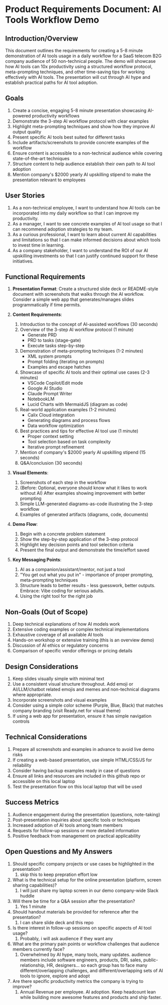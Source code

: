 # Product Requirements Document: AI Tools Workflow Demo

## Introduction/Overview
This document outlines the requirements for creating a 5-8 minute demonstration of AI tools usage in a daily workflow for a SaaS telecom B2G company audience of 50 non-technical people. The demo will showcase how AI tools can 10x productivity using a structured workflow protocol, meta-prompting techniques, and other time-saving tips for working effectively with AI tools. The presentation will cut through AI hype and establish practical paths for AI tool adoption.

## Goals
1. Create a concise, engaging 5-8 minute presentation showcasing AI-powered productivity workflows
2. Demonstrate the 3-step AI workflow protocol with clear examples
3. Highlight meta-prompting techniques and show how they improve AI output quality
4. Present specific AI tools best suited for different tasks
5. Include artifacts/screenshots to provide concrete examples of the workflow
6. Ensure content is accessible to a non-technical audience while covering state-of-the-art techniques
7. Structure content to help audience establish their own path to AI tool adoption
8. Mention company's $2000 yearly AI upskilling stipend to make the presentation relevant to employees

## User Stories
1. As a non-technical employee, I want to understand how AI tools can be incorporated into my daily workflow so that I can improve my productivity.
2. As a manager, I want to see concrete examples of AI tool usage so that I can recommend adoption strategies to my team.
3. As a curious professional, I want to learn about current AI capabilities and limitations so that I can make informed decisions about which tools to invest time in learning.
4. As a company stakeholder, I want to understand the ROI of our AI upskilling investments so that I can justify continued support for these initiatives.

## Functional Requirements
1. **Presentation Format**: Create a structured slide deck or README-style document with screenshots that walks through the AI workflow. Consider a simple web app that generates/manages slides programmatically if time permits.

2. **Content Requirements**:
   1. Introduction to the concept of AI-assisted workflows (30 seconds)
   2. Overview of the 3-step AI workflow protocol (1 minute)
      - Generate PRD
      - PRD to tasks (stage-gate)
      - Execute tasks step-by-step
   3. Demonstration of meta-prompting techniques (1-2 minutes)
      - XML system prompts
      - Prompt folding (iterating on prompts)
      - Examples and escape hatches
   4. Showcase of specific AI tools and their optimal use cases (2-3 minutes)
      - VSCode Copilot/Edit mode
      - Google AI Studio
      - Claude Prompt Writer
      - NotebookLM
      - Lucid Charts with MermaidJS (diagram as code)
   5. Real-world application examples (1-2 minutes)
      - Calix Cloud integration
      - Generating diagrams and process flows
      - Data workflow optimization
   6. Best practices and tips for effective AI tool use (1 minute)
      - Proper context setting
      - Tool selection based on task complexity
      - Iterative prompt refinement
   7. Mention of company's $2000 yearly AI upskilling stipend (15 seconds)
   8. Q&A/conclusion (30 seconds)

3. **Visual Elements**:
   1. Screenshots of each step in the workflow
   2. (Before: Optional, everyone should know what it likes to work without AI) After examples showing improvement with better prompting
   3. Simple LLM-generated diagrams-as-code illustrating the 3-step workflow
   4. Examples of generated artifacts (diagrams, code, documents)

4. **Demo Flow**:
   1. Begin with a concrete problem statement
   2. Show the step-by-step application of the 3-step protocol
   3. Highlight key decision points and tool selection criteria
   4. Present the final output and demonstrate the time/effort saved

5. **Key Messaging Points**:
   1. AI as a companion/assistant/mentor, not just a tool
   2. "You get out what you put in" - importance of proper prompting, meta-prompting techniques
   3. Structure leads to better results - less guesswork, better outputs. Embrace: Vibe coding for serious adults.
   4. Using the right tool for the right job

## Non-Goals (Out of Scope)
1. Deep technical explanations of how AI models work
2. Extensive coding examples or complex technical implementations
3. Exhaustive coverage of all available AI tools
4. Hands-on workshop or extensive training (this is an overview demo)
5. Discussion of AI ethics or regulatory concerns
6. Comparison of specific vendor offerings or pricing details

## Design Considerations
1. Keep slides visually simple with minimal text
2. Use a consistent visual structure throughout. Add emoji or AI/LLM/chatbot related emojis and memes and non-technical diagrams where appropriate.
3. Incorporate screenshots and visual examples
4. Consider using a simple color scheme (Purple, Blue, Black) that matches company branding (visit Ready.net for visual theme)
5. If using a web app for presentation, ensure it has simple navigation controls

## Technical Considerations
1. Prepare all screenshots and examples in advance to avoid live demo risks
2. If creating a web-based presentation, use simple HTML/CSS/JS for reliability
3. Consider having backup examples ready in case of questions
4. Ensure all links and resources are included in this github repo or accessible on this local laptop
5. Test the presentation flow on this local laptop that will be used

## Success Metrics
1. Audience engagement during the presentation (questions, note-taking)
2. Post-presentation inquiries about specific tools or techniques
3. Increased adoption of AI tools among team members
4. Requests for follow-up sessions or more detailed information
5. Positive feedback from management on practical applicability

## Open Questions and My Answers
1. Should specific company projects or use cases be highlighted in the presentation?
   1. skip this to keep prepration effort low
2. What is the technical setup for the online presentation (platform, screen sharing capabilities)?
   1. I will just share my laptop screen in our demo company-wide Slack huddle
3. Will there be time for a Q&A session after the presentation?
   1. Yes 1 minute
4. Should handout materials be provided for reference after the presentation?
   1. I can share slide deck and this repo
5. Is there interest in follow-up sessions on specific aspects of AI tool usage?
   1. Probably, i will ask audience if they want any
6. What are the primary pain points or workflow challenges that audience members currently face?
   1. Overwhelmed by AI hype, many tools, many updates. audience members include software engineers, products, DRI, sales, public-relationship, HR, designers... so each group has to face many different/overlapping challenges, and different/overlapping sets of AI tools to ignore, explore and adopt
7. Are there specific productivity metrics the company is trying to improve?
   1. Annual Revenue per employee. AI adoption. Keep headcount lean while building more awesome features and products and ship faster.
